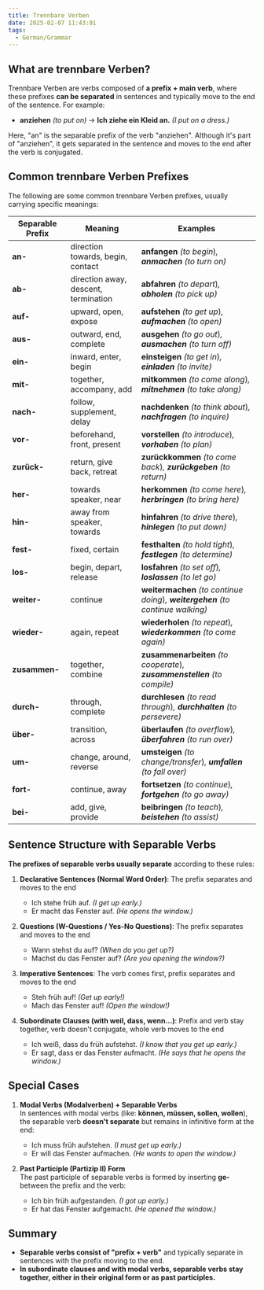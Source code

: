 ```yaml
---
title: Trennbare Verben
date: 2025-02-07 11:43:01
tags:
  - German/Grammar
---
```


## What are trennbare Verben?

Trennbare Verben are verbs composed of **a prefix + main verb**, where these prefixes **can be separated** in sentences and typically move to the end of the sentence. For example:

- **anziehen** _(to put on)_ → **Ich ziehe ein Kleid an.** _(I put on a dress.)_  

Here, "an" is the separable prefix of the verb "anziehen". Although it's part of "anziehen", it gets separated in the sentence and moves to the end after the verb is conjugated.

## Common trennbare Verben Prefixes

The following are some common trennbare Verben prefixes, usually carrying specific meanings:

| **Separable Prefix** | **Meaning**                          | **Examples**                                                                      |
| -------------------- | ------------------------------------ | --------------------------------------------------------------------------------- |
| **an-**              | direction towards, begin, contact    | **anfangen** _(to begin_)_, **anmachen** _(to turn on_)_                          |
| **ab-**              | direction away, descent, termination | **abfahren** _(to depart_)_, **abholen** _(to pick up_)_                          |
| **auf-**             | upward, open, expose                 | **aufstehen** _(to get up_)_, **aufmachen** _(to open_)_                          |
| **aus-**             | outward, end, complete               | **ausgehen** _(to go out_)_, **ausmachen** _(to turn off_)_                       |
| **ein-**             | inward, enter, begin                 | **einsteigen** _(to get in_)_, **einladen** _(to invite_)_                        |
| **mit-**             | together, accompany, add             | **mitkommen** _(to come along_)_, **mitnehmen** _(to take along_)_                |
| **nach-**            | follow, supplement, delay            | **nachdenken** _(to think about_)_, **nachfragen** _(to inquire_)_                |
| **vor-**             | beforehand, front, present           | **vorstellen** _(to introduce_)_, **vorhaben** _(to plan_)_                       |
| **zurück-**          | return, give back, retreat           | **zurückkommen** _(to come back_)_, **zurückgeben** _(to return_)_                |
| **her-**             | towards speaker, near                | **herkommen** _(to come here_)_, **herbringen** _(to bring here_)_                |
| **hin-**             | away from speaker, towards           | **hinfahren** _(to drive there_)_, **hinlegen** _(to put down_)_                  |
| **fest-**            | fixed, certain                       | **festhalten** _(to hold tight_)_, **festlegen** _(to determine_)_                |
| **los-**             | begin, depart, release               | **losfahren** _(to set off_)_, **loslassen** _(to let go_)_                       |
| **weiter-**          | continue                             | **weitermachen** _(to continue doing_)_, **weitergehen** _(to continue walking_)_ |
| **wieder-**          | again, repeat                        | **wiederholen** _(to repeat_)_, **wiederkommen** _(to come again_)_               |
| **zusammen-**        | together, combine                    | **zusammenarbeiten** _(to cooperate_)_, **zusammenstellen** _(to compile_)_       |
| **durch-**           | through, complete                    | **durchlesen** _(to read through_)_, **durchhalten** _(to persevere_)_            |
| **über-**            | transition, across                   | **überlaufen** _(to overflow_)_, **überfahren** _(to run over_)_                  |
| **um-**              | change, around, reverse              | **umsteigen** _(to change/transfer_)_, **umfallen** _(to fall over_)_             |
| **fort-**            | continue, away                       | **fortsetzen** _(to continue_)_, **fortgehen** _(to go away_)_                    |
| **bei-**             | add, give, provide                   | **beibringen** _(to teach_)_, **beistehen** _(to assist_)_                        |

## Sentence Structure with Separable Verbs

**The prefixes of separable verbs usually separate** according to these rules:

1. **Declarative Sentences (Normal Word Order)**: The prefix separates and moves to the end
	- Ich stehe früh auf. _(I get up early.)_
	- Er macht das Fenster auf. _(He opens the window.)_

2. **Questions (W-Questions / Yes-No Questions)**: The prefix separates and moves to the end
	- Wann stehst du auf? _(When do you get up?)_
	- Machst du das Fenster auf? _(Are you opening the window?)_

3. **Imperative Sentences**: The verb comes first, prefix separates and moves to the end
	- Steh früh auf! _(Get up early!)_
	- Mach das Fenster auf! _(Open the window!)_

4. **Subordinate Clauses (with weil, dass, wenn…)**: Prefix and verb stay together, verb doesn't conjugate, whole verb moves to the end
	- Ich weiß, dass du früh aufstehst. _(I know that you get up early.)_
	- Er sagt, dass er das Fenster aufmacht. _(He says that he opens the window.)_

## Special Cases

1. **Modal Verbs (Modalverben) + Separable Verbs**  
In sentences with modal verbs (like: **können, müssen, sollen, wollen**), the separable verb **doesn't separate** but remains in infinitive form at the end:
	- Ich muss früh aufstehen. _(I must get up early.)_
	- Er will das Fenster aufmachen. _(He wants to open the window.)_

2. **Past Participle (Partizip II) Form**  
The past participle of separable verbs is formed by inserting **ge-** between the prefix and the verb:
	- Ich bin früh aufgestanden. _(I got up early.)_
	- Er hat das Fenster aufgemacht. _(He opened the window.)_

## Summary

- **Separable verbs consist of "prefix + verb"** and typically separate in sentences with the prefix moving to the end.
- **In subordinate clauses and with modal verbs, separable verbs stay together, either in their original form or as past participles.**  
